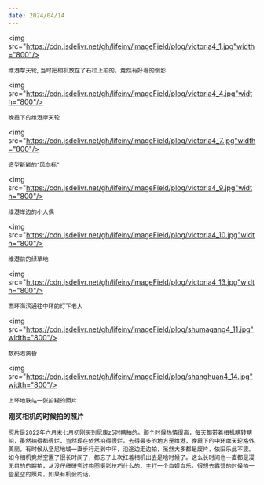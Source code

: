 ```yaml
---
date: 2024/04/14
---
```

<img src="https://cdn.jsdelivr.net/gh/lifeiny/imageField/plog/victoria4_1.jpg"width="800"/>

<small>维港摩天轮, 当时把相机放在了石栏上拍的，竟然有好看的倒影</small> 

<img src="https://cdn.jsdelivr.net/gh/lifeiny/imageField/plog/victoria4_4.jpg"width="800"/>

<small>晚霞下的维港摩天轮</small>

<img src="https://cdn.jsdelivr.net/gh/lifeiny/imageField/plog/victoria4_7.jpg"width="800"/>

<small>造型新颖的“风向标”</small>

<img src="https://cdn.jsdelivr.net/gh/lifeiny/imageField/plog/victoria4_9.jpg"width="800"/>

<small>维港岸边的小人偶</small>



<img src="https://cdn.jsdelivr.net/gh/lifeiny/imageField/plog/victoria4_10.jpg"width="800"/>

<small>维港前的绿草地</small>



<img src="https://cdn.jsdelivr.net/gh/lifeiny/imageField/plog/victoria4_13.jpg"width="800"/>

<small>西环海滨通往中环的灯下老人</small>



<img src="https://cdn.jsdelivr.net/gh/lifeiny/imageField/plog/shumagang4_11.jpg"width="800"/>

<small>数码港黄昏</small>



<img src="https://cdn.jsdelivr.net/gh/lifeiny/imageField/plog/shanghuan4_14.jpg"width="800"/>

<small>上环地铁站一张拍糊的照片</small>

**刚买相机的时候拍的照片**

<small>照片是2022年六月末七月初刚买到尼康z5时瞎拍的。那个时候热情很高，每天都带着相机瞎转瞎拍，虽然拍得都很烂，当然现在依然拍得很烂。去得最多的地方是维港，晚霞下的中环摩天轮格外美丽。有时候从坚尼地城一直步行走到中环，沿途边走边拍，虽然大多都是废片，依旧乐此不疲。如今相机竟然空置了很长时间了，都忘了上次扛着相机出去是啥时候了。这么长时间也一直都是漫无目的的瞎拍，从没仔细研究过构图摄影技巧什么的，主打一个自娱自乐。很想去露营的时候拍一些星空的照片，如果有机会的话。</small>
